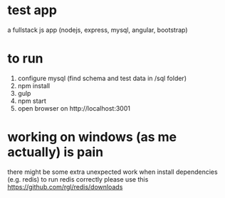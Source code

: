 # test app
a fullstack js app (nodejs, express, mysql, angular, bootstrap)

# to run
1. configure mysql (find schema and test data in /sql folder)
2. npm install
2. gulp
3. npm start
4. open browser on http://localhost:3001

# working on windows (as me actually) is pain
there might be some extra unexpected work when install dependencies (e.g. redis)
to run redis correctly please use this https://github.com/rgl/redis/downloads
